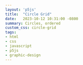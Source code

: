 ```yaml
---
layout: 'p5js'
title:  "Circle Grid"
date:   2023-10-12 10:31:00 -0800
summary: Circles, ordered
custom_css: circle-grid
tags:
- html
- css
- javascript
- p5js
- graphic-design
---
```


<div id="canvas-container">
  <div id="canvas-container-controls">
  </div>
</div>


<script src='circle-grid.js'></script>